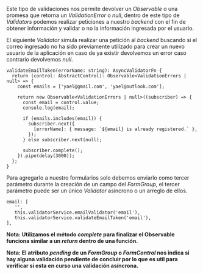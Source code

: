 Este tipo de validaciones nos permite devolver un *Observable* o una promesa que retorna un *ValidationError* o *null*, dentro de este tipo de *Validators* podemos realizar peticiones a nuestro *backend* con el fin de obtener información y validar o no la información ingresada por el usuario.

El siguiente *Validator* simula realizar una petición al *backend* buscando si el correo ingresado no ha sido previamente utilizado para crear un nuevo usuario de la aplicación en caso de ya existir devolvemos un error caso contrario devolvemos *null*.

```
validateEmailTaken(errorName: string): AsyncValidatorFn {
  return (control: AbstractControl): Observable<ValidationErrors | null> => {
    const emails = ['yael@gmail.com', 'yael@outlook.com'];

    return new Observable<ValidationErrors | null>((subscriber) => {
      const email = control.value;
      console.log(email);

      if (emails.includes(email)) {
        subscriber.next({
          [errorName]: { message: `${email} is already registered.` },
        });
      } else subscriber.next(null);

      subscriber.complete();
    }).pipe(delay(3000));
  };
}
```

Para agregarlo a nuestro formularios solo debemos enviarlo como tercer parámetro durante la creación de un campo del *FormGroup*, el tercer parámetro puede ser un único *Validator* asíncrono o un arreglo de ellos.

```
email: [
   '',
   this.validatorService.emailValidator('email'),
   this.validatorService.validateEmailTaken('email'),
],
```

**Nota: Utilizamos el método *complete* para finalizar el Observable funciona similar a un *return* dentro de una función.**

**Nota: El atributo *pending* de un *FormGroup* o *FormControl* nos indica si hay alguna validación pendiente de concluir por lo que es util para verificar si esta en curso una validación asíncrona.**
